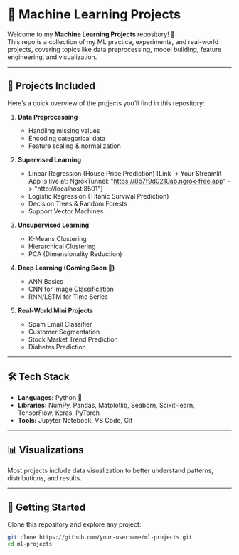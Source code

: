 # 🧠 Machine Learning Projects  

Welcome to my **Machine Learning Projects** repository! 🚀  
This repo is a collection of my ML practice, experiments, and real-world projects, covering topics like data preprocessing, model building, feature engineering, and visualization.  

---

## 📂 Projects Included  
Here’s a quick overview of the projects you’ll find in this repository:  

1. **Data Preprocessing**  
   - Handling missing values  
   - Encoding categorical data  
   - Feature scaling & normalization  

2. **Supervised Learning**  
   - Linear Regression (House Price Prediction)  [Link -> Your Streamlit App is live at: NgrokTunnel: "https://8b7f9d0210ab.ngrok-free.app" -> "http://localhost:8501"]
   - Logistic Regression (Titanic Survival Prediction)  
   - Decision Trees & Random Forests  
   - Support Vector Machines  

3. **Unsupervised Learning**  
   - K-Means Clustering  
   - Hierarchical Clustering  
   - PCA (Dimensionality Reduction)  

4. **Deep Learning (Coming Soon 🤖)**  
   - ANN Basics  
   - CNN for Image Classification  
   - RNN/LSTM for Time Series  

5. **Real-World Mini Projects**  
   - Spam Email Classifier  
   - Customer Segmentation  
   - Stock Market Trend Prediction  
   - Diabetes Prediction  

---

## 🛠️ Tech Stack  
- **Languages:** Python 🐍  
- **Libraries:** NumPy, Pandas, Matplotlib, Seaborn, Scikit-learn, TensorFlow, Keras, PyTorch  
- **Tools:** Jupyter Notebook, VS Code, Git  

---

## 📊 Visualizations  
Most projects include data visualization to better understand patterns, distributions, and results.  

---

## 🚀 Getting Started  
Clone this repository and explore any project:  

```bash
git clone https://github.com/your-username/ml-projects.git
cd ml-projects
